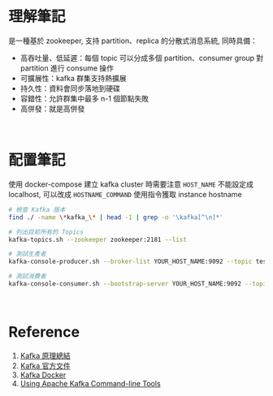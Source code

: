 # 理解筆記

是一種基於 zookeeper, 支持 partition、replica 的分散式消息系統, 同時具備：

- 高吞吐量、低延遲：每個 topic 可以分成多個 partition、consumer group 對 partition 進行 consume 操作
- 可擴展性：kafka 群集支持熱擴展
- 持久性：資料會同步落地到硬碟
- 容錯性：允許群集中最多 n-1 個節點失敗
- 高併發：就是高併發

<br/>

# 配置筆記

使用 docker-compose 建立 kafka cluster 時需要注意 `HOST_NAME` 不能設定成 localhost, 可以改成 `HOSTNAME_COMMAND` 使用指令獲取 instance hostname

```bash
# 檢查 Kafka 版本
find ./ -name \*kafka_\* | head -1 | grep -o '\kafka[^\n]*'

# 列出目前所有的 Topics
kafka-topics.sh --zookeeper zookeeper:2181 --list

# 測試生產者
kafka-console-producer.sh --broker-list YOUR_HOST_NAME:9092 --topic test1

# 測試消費者
kafka-console-consumer.sh --bootstrap-server YOUR_HOST_NAME:9092 --topic test1
```

<br/>

# Reference

1. [Kafka 原理總結](https://zhuanlan.zhihu.com/p/79579389)
2. [Kafka 官方文件](https://kafka.apache.org/documentation/)
3. [Kafka Docker](https://github.com/wurstmeister/kafka-docker/blob/master/README.md)
4. [Using Apache Kafka Command-line Tools](https://docs.cloudera.com/documentation/kafka/latest/topics/kafka_command_line.html)
